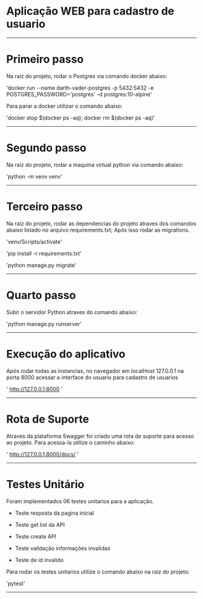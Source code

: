 # Aplicação WEB para cadastro de usuario #

______________________________________________________________________________________________________________________________________________________________________________________
# Primeiro passo #

Na raiz do projeto, rodar o Postgres via comando docker abaixo:

'docker run --name darth-vader-postgres -p 5432:5432 -e POSTGRES_PASSWORD='postgres' -d postgres:10-alpine'

Para parar a docker utilizar o comando abaixo:

'docker stop $(docker ps -aq); docker rm $(docker ps -aq)'
_________________________________________________________________________________________________________________________________________________________________________________
# Segundo passo #

Na raiz do projeto, rodar a maquina virtual python via comando abaixo:

'python -m venv venv'
_________________________________________________________________________________________________________________________________________________________________________________
# Terceiro passo #

Na raiz do projeto, rodar as dependencias do projeto atraves dos comandos abaixo listado no arquivo requirements.txt;
Após isso rodar as migrations.

'venv/Scripts/activate'

'pip install -r requirements.txt'

'python manage.py migrate'
_________________________________________________________________________________________________________________________________________________________________________________
# Quarto passo #

Subir o servidor Python atraves do comando abaixo:

'python manage.py runserver'
_________________________________________________________________________________________________________________________________________________________________________________
# Execução do aplicativo #

Após rodar todas as instancias, no navegador em localHost  127.0.0.1 na porta 8000 acessar a interface do usuario para cadastro de usuarios

' http://127.0.0.1:8000 '
____________________________________________________________________________________________________________________________________________________________________________
# Rota de Suporte #

Atraves da plataforma Swagger foi criado uma rota de suporte para acesso ao projeto. Para acessa-la utilize o caminho abaixo:

' http://127.0.0.1:8000/docs/ '
____________________________________________________________________________________________________________________________________________________________________________
# Testes Unitário #

Foram implementados 06 testes unitarios para a aplicação.

- Teste resposta da pagina inicial

- Teste get list da API

- Teste create API

- Teste validação informações invalidas

- Teste de id invalido

Para rodar os testes unitarios utilize o comando abaixo na raiz do projeto:

'pytest'
____________________________________________________________________________________________________________________________________________________________________________
